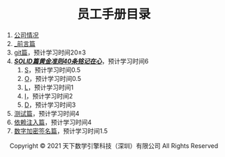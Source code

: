 # <center>员工手册目录</center>

1. [公司情况](公司情况.md)
2. [_前言篇](_前言篇/_前言篇.md)
3. [git篇](git篇/git篇.md)，预计学习时间20±3
4. [***SOLID篇黄金准则40条铭记在心***](开发篇/SOLID篇/SOLID篇.md)，预计学习时间6
    1. [S](开发篇/SOLID篇/S/S篇.md)，预计学习时间0.5
    5. [O](开发篇/SOLID篇/O/O篇.md)，预计学习时间0.5
    6. [L](开发篇/SOLID篇/L/L篇.md)，预计学习时间1
    7. [I](开发篇/SOLID篇/I/I篇.md)，预计学习时间2
    8. [D](开发篇/SOLID篇/D/D篇.md)，预计学习时间3
5. [测试篇](测试篇/测试篇.md)，预计学习时间4
6. [依赖注入篇](依赖注入篇/依赖注入篇.md)，预计学习时间4
7. [数字加密签名篇](数字加密签名篇/数字加密签名篇.md)，预计学习时间1.5

<center> Copyright © 2021 天下数学引擎科技（深圳）有限公司 All Rights Reserved</center>